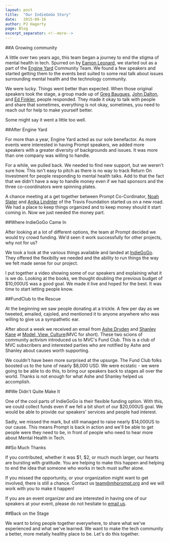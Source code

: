```yaml
---
layout: post
title:  "Our IndieGoGo Story"
date:   2015-09-16
author: PJ Hagerty
page: Blog
excerpt_separator: <!--more-->
---
```


##A Growing community

A little over two years ago, this team began a journey to end the stigma of mental health in tech.  Spurred on by [Eamon Leonard](https://twitter.com/eamonleonard), we started out as a part of the [Engine Yard](http://engineyard.com) Community Team.  We found a few speakers and started getting them to the events best suited to some real talk about issues surrounding mental health and the technology community.

We were lucky.  Things went better than expected.  When those original speakers took the stage, a group made up of [Greg Baugues](https://twitter.com/greggyb), [John Dalton](https://twitter.com/johndalton), and [Ed Finkler](https://twitter.com/funkatron), people responded.  They made it okay to talk with people and share that sometimes, everything is not okay, sometimes, you need to reach out for help to make yourself better.

Some might say it went a little too well.

##After Engine Yard

For more than a year, Engine Yard acted as our sole benefactor.  As more events were interested in having Prompt speakers, we added more speakers with a greater diversity of backgrounds and issues.  It was more than one company was willing to handle.

For a while, we pulled back.  We needed to find new support, but we weren't sure how.  This isn't easy to pitch as there is no way to track Return On Investment for people responding to mental health talks.  Add to that the fact that we didn't have a way to handle money even if we had sponsors and the three co-coordinators were spinning plates.

A chance meeting at a get together between Prompt Co-Cordinator, [Noah Slater](https://twitter.com/nslater) and [Anika Lindnter](https://twitter.com/langziehohr) of the Travis Foundation started us on a new road.  We had a place to keep things organized and to keep money should it start coming in.  Now we just needed the money part.

##Where IndieGoGo Came In

After looking at a lot of different options, the team at Prompt decided we would try crowd funding.  We'd seen it work successfully for other projects, why not for us?

We took a look at the various things available and landed at [IndieGoGo](http://indiegogo.com).  They offered the flexibilty we needed and the ability to run things the way we felt made sense for our project.

I put together a video showing some of our speakers and explaining what it is we do.  Looking at the books, we thought doubling the previous budget of $10,000US was a good goal.  We made it live and hoped for the best.  It was time to start letting people know.

##FundClub to the Rescue

At the beginning we saw people donating at a trickle.  A few per day as we tweeted, emailed, cajoled, and mentioned it to anyone anywhere who was willing to give us a sympathetic ear.

After about a week we received an email from [Ashe Dryden](https://twitter.com/ashedryden) and [Shanley Kane](https://twitter.com/shanley) at [Model, View, Culture](https://modelviewculture.com/)(MVC for short).  These two scions of community activism introduced us to MVC's Fund Club.  This is a club of MVC subscribers and interested parties who are notified by Ashe and Shanley about causes worth supporting.  

We couldn't have been more surprised at the upsurge.  The Fund Club folks boosted us to the tune of nearly $8,000 USD.  We were ecstatic - we were going to be able to do this, to bring our speakers back to stages all over the world.  Thanks is not enough for what Ashe and Shanley helped us accomplish.

##We Didn't Quite Make It

One of the cool parts of IndieGoGo is their flexible funding option.  With this, we could collect funds even if we fell a bit short of our $20,000US goal.  We would be able to provide our speakers' services and people had interest.

Sadly, we missed the mark, but still managed to raise nearly $14,000US to our cause.  This means Prompt is back in action and we'll be able to get people were they need to be, in front of people who need to hear more about Mental Health in Tech.

##So Much Thanks

If you contributed, whether it was $1, $2, or much much larger, our hearts are bursting with gratitude.  You are helping to make this happen and helping to end the idea that someone who works in tech must suffer alone.

If you missed the opportunity, or your organization might want to get involved, there is still a chance.  Contact us [team@mhprompt.org](mailto:team@mhprompt.org) and we will work with you to make it happen!

If you are an event organizer and are interested in having one of our speakers at your event, please do not hesitate to [email us](mailto:team@mhprompt.org).

##Back on the Stage

We want to bring people together everywhere, to share what we've experienced and what we've learned.  We want to make the tech community a better, more metally healthy place to be.  Let's do this together.
